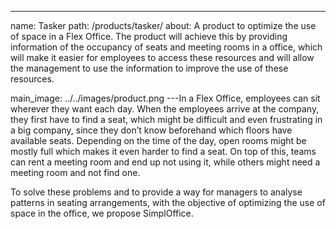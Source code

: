 ---
name: Tasker
path: /products/tasker/
about: A product to optimize the use of space in a Flex Office. The product will achieve this by providing information of the occupancy of seats and meeting rooms in a office, which will make it easier for employees to access these resources and will allow the management to use the information to improve the use of these resources.

main_image: ../../images/product.png
---In a Flex Office, employees can sit wherever they want each day. When the employees arrive at the company, they first have to find a seat, which might be difficult and even frustrating in a big company, since they don’t know beforehand which floors have available seats. Depending on the time of the day, open rooms might be mostly full which makes it even harder to find a seat. On top of this, teams can rent a meeting room and end up not using it, while others might need a meeting room and not find one.

To solve these problems and to provide a way for managers to analyse patterns in seating arrangements, with the objective of optimizing the use of space in the office, we propose SimplOffice.
